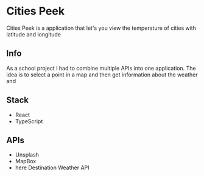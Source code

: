 # Cities Peek
Cities Peek is a application that let's you view the temperature of cities with latitude and longitude

## Info
As a school project I had to combine multiple APIs into one application. The idea is to select a point in a map and then get information about the weather and 

## Stack
- React
- TypeScript

## APIs
- Unsplash
- MapBox 
- here Destination Weather API
